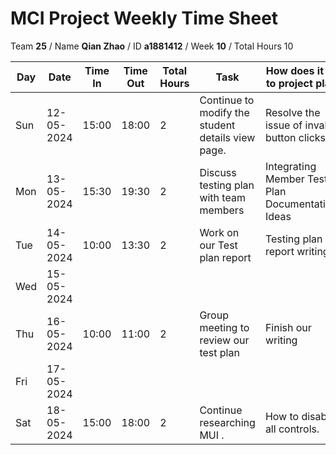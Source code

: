 # MCI Project Weekly Time Sheet

Team **25** / Name **Qian Zhao** / ID **a1881412** / Week **10** / Total Hours 10

| Day | Date       | Time In | Time Out | Total Hours | Task | How does it fit to project plan | Outcome/Next action |
| --- | ---------- | ------- | -------- | ----------- | ---- | ------------------------------- | ------------------- |
| Sun | 12-05-2024 | 15:00   | 18:00    |  2          | Continue to modify the student details view page. | Resolve the issue of invalid button clicks. | Continue to resolve bugs
| Mon | 13-05-2024 | 15:30   | 19:30    | 2        | Discuss testing plan with team members| Integrating Member Test Plan Documentation Ideas| Prepare for our test plan report|
| Tue | 14-05-2024 | 10:00   | 13:30    |2          | Work on our Test plan report | Testing plan report writing| Optimising  testing plan|
| Wed | 15-05-2024 |    |     |            |  |  | |
| Thu | 16-05-2024 | 10:00   | 11:00    | 2         | Group meeting to review our test plan  | Finish our writing| submit our testing plan|
| Fri | 17-05-2024 |  |     |           | | | 
| Sat | 18-05-2024 | 15:00   | 18:00    | 2           | Continue researching MUI . | How to disable all controls. | Continue researching
